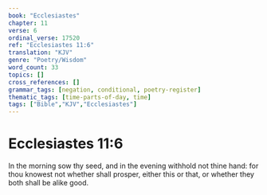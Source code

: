 ```yaml
---
book: "Ecclesiastes"
chapter: 11
verse: 6
ordinal_verse: 17520
ref: "Ecclesiastes 11:6"
translation: "KJV"
genre: "Poetry/Wisdom"
word_count: 33
topics: []
cross_references: []
grammar_tags: [negation, conditional, poetry-register]
thematic_tags: [time-parts-of-day, time]
tags: ["Bible","KJV","Ecclesiastes"]
---
```


# Ecclesiastes 11:6

In the morning sow thy seed, and in the evening withhold not thine hand: for thou knowest not whether shall prosper, either this or that, or whether they both shall be alike good.

